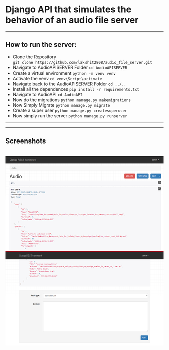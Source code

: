 # Django API that simulates the behavior of an audio file server
<hr>


## How to run the server:
- Clone the Repository<br>
`git clone https://github.com/lakshit2808/audio_file_server.git`
- Navigate to AudioAPISERVER Folder `cd AudioAPISERVER`
- Create a virtual environment `python -m venv venv`
- Activate the venv `cd venv\Script\activate`
- Navigate back to the AudioAPISERVER Folder `cd ../..`
- Install all the dependences `pip install -r requirements.txt`
- Navigate to AudioAPI `cd AudioAPI`
- Now do the migrations `python manage.py makemigrations`
- Now Simply Migrate `python manage.py migrate`
- Create a super user  `python manage.py createsuperuser`
- Now simply run the server `python manage.py runserver`
<hr>
<hr>

## Screenshots
<br>
<img src="DEMO_IMG\Capture.png"  height="300">
<img src="DEMO_IMG\Capture2.png"  height="300">
